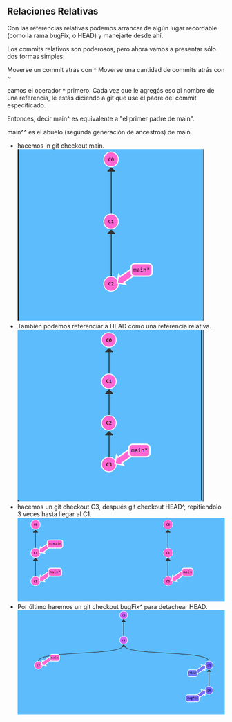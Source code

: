 ## Relaciones Relativas

Con las referencias relativas podemos arrancar de algún lugar recordable (como la rama bugFix, o HEAD) y manejarte desde ahí.

Los commits relativos son poderosos, pero ahora vamos a presentar sólo dos formas simples:

Moverse un commit atrás con ^
Moverse una cantidad de commits atrás con ~<num>

eamos el operador ^ primero. Cada vez que le agregás eso al nombre de una referencia, le estás diciendo a git que use el padre del commit especificado.

Entonces, decir main^ es equivalente a "el primer padre de main".

main^^ es el abuelo (segunda generación de ancestros) de main.

- hacemos in git checkout main.
![image](./img/rr%201.1.png)
- También podemos referenciar a HEAD como una referencia relativa.
![image](./img/rr%201.2.png)
- hacemos un git checkout C3, después git checkout HEAD^, repitiendolo 3 veces hasta llegar al C1.
![image](./img/rr%201.3.png)
- Por último haremos un git checkout bugFix^ para detachear HEAD.
![image](./img/rr%201.4.png)
